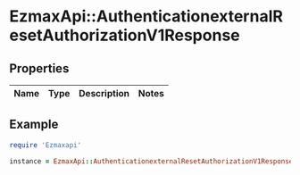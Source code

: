# EzmaxApi::AuthenticationexternalResetAuthorizationV1Response

## Properties

| Name | Type | Description | Notes |
| ---- | ---- | ----------- | ----- |

## Example

```ruby
require 'Ezmaxapi'

instance = EzmaxApi::AuthenticationexternalResetAuthorizationV1Response.new()
```

